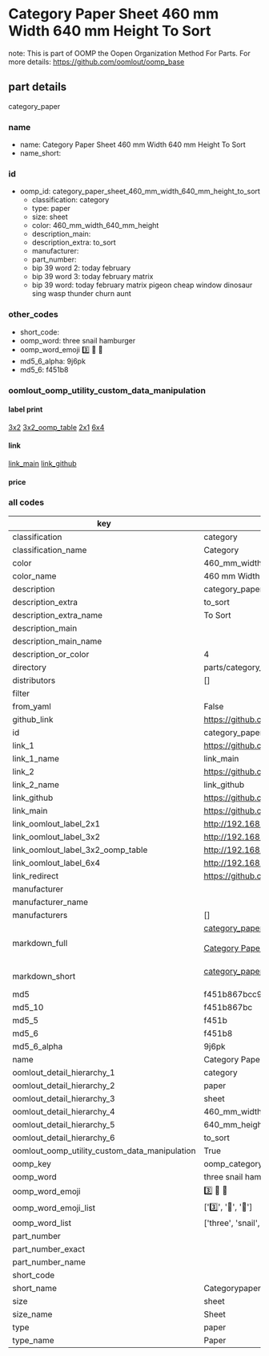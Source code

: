# Category Paper Sheet 460 mm Width 640 mm Height To Sort  

note: This is part of OOMP the Oopen Organization Method For Parts. For more details: https://github.com/oomlout/oomp_base

##  part details
  



category_paper



### name
* name: Category Paper Sheet 460 mm Width 640 mm Height To Sort
* name_short: 
### id
* oomp_id: category_paper_sheet_460_mm_width_640_mm_height_to_sort
  * classification: category
  * type: paper
  * size: sheet
  * color: 460_mm_width_640_mm_height
  * description_main: 
  * description_extra: to_sort
  * manufacturer: 
  * part_number: 
  * bip 39 word 2: today february
  * bip 39 word 3: today february matrix
  * bip 39 word: today february matrix pigeon cheap window dinosaur sing wasp thunder churn aunt

### other_codes
* short_code: 
* oomp_word: three snail hamburger
* oomp_word_emoji :three: :snail: :hamburger:
* md5_6_alpha: 9j6pk
* md5_6: f451b8






### oomlout_oomp_utility_custom_data_manipulation
#### label print
[3x2](http://192.168.1.245:1112/?label=oomp%209j6pk)
[3x2_oomp_table](http://192.168.1.108:1112/?label=oomp%209j6pk)
[2x1](http://192.168.1.242:1112/?label=oomp%209j6pk)
[6x4](http://192.168.1.55:1112/?label=oomp%209j6pk)    

#### link

[link_main](https://github.com/oomlout/oomlout_oomp_version_1_messy/tree/main/parts/category_paper_sheet_460_mm_width_640_mm_height_to_sort) [link_github](https://github.com/oomlout/oomlout_oomp_version_1_messy/tree/main/parts/category_paper_sheet_460_mm_width_640_mm_height_to_sort)                             

#### price







### all codes 
| key | value |  
| --- | --- |  
| classification | category |  
| classification_name | Category |  
| color | 460_mm_width_640_mm_height |  
| color_name | 460 mm Width 640 mm Height |  
| description | category_paper |  
| description_extra | to_sort |  
| description_extra_name | To Sort |  
| description_main |  |  
| description_main_name |  |  
| description_or_color | 4  |  
| directory | parts/category_paper_sheet_460_mm_width_640_mm_height_to_sort |  
| distributors | [] |  
| filter |  |  
| from_yaml | False |  
| github_link | https://github.com/oomlout/oomlout_oomp_part_src/tree/main/parts/category_paper_sheet_460_mm_width_640_mm_height_to_sort |  
| id | category_paper_sheet_460_mm_width_640_mm_height_to_sort |  
| link_1 | https://github.com/oomlout/oomlout_oomp_version_1_messy/tree/main/parts/category_paper_sheet_460_mm_width_640_mm_height_to_sort |  
| link_1_name | link_main |  
| link_2 | https://github.com/oomlout/oomlout_oomp_version_1_messy/tree/main/parts/category_paper_sheet_460_mm_width_640_mm_height_to_sort |  
| link_2_name | link_github |  
| link_github | https://github.com/oomlout/oomlout_oomp_version_1_messy/tree/main/parts/category_paper_sheet_460_mm_width_640_mm_height_to_sort |  
| link_main | https://github.com/oomlout/oomlout_oomp_version_1_messy/tree/main/parts/category_paper_sheet_460_mm_width_640_mm_height_to_sort |  
| link_oomlout_label_2x1 | http://192.168.1.242:1112/?label=oomp%209j6pk |  
| link_oomlout_label_3x2 | http://192.168.1.245:1112/?label=oomp%209j6pk |  
| link_oomlout_label_3x2_oomp_table | http://192.168.1.108:1112/?label=oomp%209j6pk |  
| link_oomlout_label_6x4 | http://192.168.1.55:1112/?label=oomp%209j6pk |  
| link_redirect | https://github.com/oomlout/oomlout_oomp_version_1_messy/tree/main/parts/category_paper_sheet_460_mm_width_640_mm_height_to_sort |  
| manufacturer |  |  
| manufacturer_name |  |  
| manufacturers | [] |  
| markdown_full | [category_paper_sheet_460_mm_width_640_mm_height_to_sort](none)<br>[](none)<br>[Category Paper Sheet 460 Mm Width 640 Mm Height To Sort](none)<br><br> |  
| markdown_short | [category_paper_sheet_460_mm_width_640_mm_height_to_sort](none)<br><br> |  
| md5 | f451b867bcc947cfed937a4b1255171a |  
| md5_10 | f451b867bc |  
| md5_5 | f451b |  
| md5_6 | f451b8 |  
| md5_6_alpha | 9j6pk |  
| name | Category Paper Sheet 460 mm Width 640 mm Height To Sort |  
| oomlout_detail_hierarchy_1 | category |  
| oomlout_detail_hierarchy_2 | paper |  
| oomlout_detail_hierarchy_3 | sheet |  
| oomlout_detail_hierarchy_4 | 460_mm_width |  
| oomlout_detail_hierarchy_5 | 640_mm_height |  
| oomlout_detail_hierarchy_6 | to_sort |  
| oomlout_oomp_utility_custom_data_manipulation | True |  
| oomp_key | oomp_category_paper_sheet_460_mm_width_640_mm_height_to_sort |  
| oomp_word | three snail hamburger |  
| oomp_word_emoji | :three: :snail: :hamburger: |  
| oomp_word_emoji_list | [':three:', ':snail:', ':hamburger:'] |  
| oomp_word_list | ['three', 'snail', 'hamburger'] |  
| part_number |  |  
| part_number_exact |  |  
| part_number_name |  |  
| short_code |  |  
| short_name | Categorypaper |  
| size | sheet |  
| size_name | Sheet |  
| type | paper |  
| type_name | Paper |  
